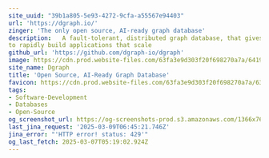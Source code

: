 ```yaml
---
site_uuid: "39b1a805-5e93-4272-9cfa-a55567e94403"
url: 'https://dgraph.io/'
zinger: 'The only open source, AI-ready graph database'
description:   A fault-tolerant, distributed graph database, that gives developers the tools
to rapidly build applications that scale
github_url: 'https://github.com/dgraph-io/dgraph'
image: https://cdn.prod.website-files.com/63fa3e9d303f20f698270a7a/6419f91b6297a72e0ea955c5_Open%20Graph.webp
site_name: Dgraph
title: 'Open Source, AI-Ready Graph Database'
favicon: https://cdn.prod.website-files.com/63fa3e9d303f20f698270a7a/63ff53715c070ec57e1adfeb_Size%3D32x32%20(2).svg
tags:
- Software-Development
- Databases
- Open-Source
og_screenshot_url: https://og-screenshots-prod.s3.amazonaws.com/1366x768/80/false/6d8d6a3b0353ff875182499ac636a8b4646bdde8e0c9897a45d113387dc327c7.jpeg
last_jina_request: '2025-03-09T06:45:21.746Z'
jina_error: "'HTTP error! status: 429'"
og_last_fetch: 2025-03-07T05:19:02.924Z
---
```


